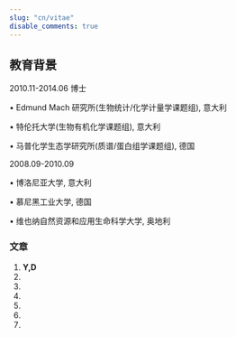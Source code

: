```yaml
---
slug: "cn/vitae"
disable_comments: true
---
```


## 教育背景     

2010.11-2014.06 博士

• Edmund Mach 研究所(生物统计/化学计量学课题组), 意大利         

• 特伦托大学(生物有机化学课题组), 意大利        

• 马普化学生态学研究所(质谱/蛋白组学课题组), 德国       


2008.09-2010.09 
 
• 博洛尼亚大学, 意大利     

• 慕尼黑工业大学, 德国 

• 维也纳自然资源和应用生命科学大学, 奥地利        



### 文章

1. **Y,D** [<i class="fa fa-download" aria-hidden="true"></i>](/)
2. [<i class="fa fa-download" aria-hidden="true"></i>](/)
3. [<i class="fa fa-download" aria-hidden="true"></i>](/)
4. [<i class="fa fa-download" aria-hidden="true"></i>](/)
5. [<i class="fa fa-download" aria-hidden="true"></i>](/)
6. [<i class="fa fa-download" aria-hidden="true"></i>](/)
7. [<i class="fa fa-download" aria-hidden="true"></i>](/)
